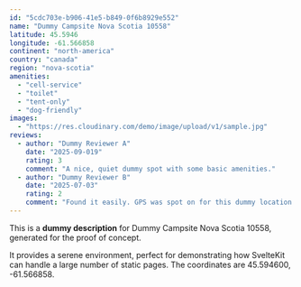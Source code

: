 ```yaml
---
id: "5cdc703e-b906-41e5-b849-0f6b8929e552"
name: "Dummy Campsite Nova Scotia 10558"
latitude: 45.5946
longitude: -61.566858
continent: "north-america"
country: "canada"
region: "nova-scotia"
amenities:
  - "cell-service"
  - "toilet"
  - "tent-only"
  - "dog-friendly"
images:
  - "https://res.cloudinary.com/demo/image/upload/v1/sample.jpg"
reviews:
  - author: "Dummy Reviewer A"
    date: "2025-09-019"
    rating: 3
    comment: "A nice, quiet dummy spot with some basic amenities."
  - author: "Dummy Reviewer B"
    date: "2025-07-03"
    rating: 2
    comment: "Found it easily. GPS was spot on for this dummy location."
---
```


This is a **dummy description** for Dummy Campsite Nova Scotia 10558, generated for the proof of concept.

It provides a serene environment, perfect for demonstrating how SvelteKit can handle a large number of static pages. The coordinates are 45.594600, -61.566858.
